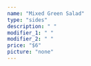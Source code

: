 ```yaml
---
name: "Mixed Green Salad"
type: "sides"
description: " "
modifier_1: " "
modifier_2: " "
price: "$6"
picture: "none"
---
```

